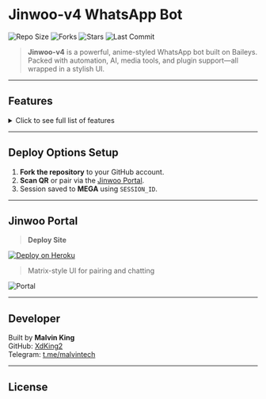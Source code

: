 # Jinwoo-v4 WhatsApp Bot

![Repo Size](https://img.shields.io/github/repo-size/XdKing2/Jinwoo-v4?style=for-the-badge&color=purple&logo=github)
![Forks](https://img.shields.io/github/forks/XdKing2/Jinwoo-v4?style=for-the-badge&color=cyan)
![Stars](https://img.shields.io/github/stars/XdKing2/Jinwoo-v4?style=for-the-badge&color=yellow)
![Last Commit](https://img.shields.io/github/last-commit/XdKing2/Jinwoo-v4?style=for-the-badge&color=orange)

> **Jinwoo-v4** is a powerful, anime-styled WhatsApp bot built on Baileys. Packed with automation, AI, media tools, and plugin support—all wrapped in a stylish UI.

---

## Features
<details>
<summary>Click to see full list of features</summary>
- **Anime-style menus**  
- **ChatGPT AI integration**  
- **Sticker maker** (photo/video/audio)  
- **Downloaders** (YouTube, TikTok, Instagram)  
- **Anti-link, anti-badword, welcome/goodbye**  
- **Text-to-speech & voice-to-text**  
- **Plugin system via Malvin Framework**  
- **Games, group tools, fun commands**  
- **Secure session via MEGA**  

</details>

---

## Deploy Options Setup

1. **Fork the repository** to your GitHub account.
2. **Scan QR** or pair via the [Jinwoo Portal](https://deploy-site-blush.vercel.app/).
3. Session saved to **MEGA** using `SESSION_ID`.

---

## Jinwoo Portal

> **Deploy Site**

<p align="left">  
<a href='https://deploy-site-blush.vercel.app/' target="_blank"><img alt='Deploy on Heroku' src='https://img.shields.io/badge/Deploy%20Site-FF004D?style=for-the-badge&logo=github&logoColor=white'/></a>  
</p>

> Matrix-style UI for pairing and chatting

![Portal](https://media.giphy.com/media/v1.Y2lkPTc5MGI3NjExaGp4Z2h5M2NjY2NkZ3VzM3FjZGxoN2xnd2tjN3ZlcWNxenFtZW84ZyZlcD12MV9naWZzX3NlYXJjaCZjdD1n/XLBzKcmI4sHLX6ZkCu/giphy.gif)

---

## Developer

Built by **Malvin King**  
GitHub: [XdKing2](https://github.com/XdKing2)  
Telegram: [t.me/malvintech](https://t.me/malvintech)

---

## License

